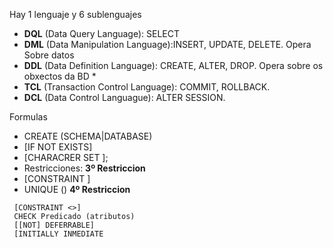 Hay 1 lenguaje y 6 sublenguajes
  * **DQL** (Data Query Language): SELECT
  * **DML** (Data Manipulation Language):INSERT, UPDATE, DELETE. Opera Sobre datos
  * **DDL** (Data Definition Language): CREATE, ALTER, DROP. Opera sobre os obxectos da BD
    * 
  * **TCL** (Transaction Control Language): COMMIT, ROLLBACK.
  * **DCL** (Data Control Languague): ALTER SESSION.
  

  
  Formulas
 * CREATE (SCHEMA|DATABASE)
 * [IF NOT EXISTS] <nome-da-BD>
 * [CHARACRER SET <nomeCoCharset>];
 * Restricciones:
 **3º Restriccion**
  * [CONSTRAINT <name-constriccion>] 
  * UNIQUE (<atributos>)
  **4º Restriccion**
  ```mysql
   [CONSTRAINT <>]
   CHECK Predicado (atributos)
   [[NOT] DEFERRABLE]
   [INITIALLY INMEDIATE 
   ```
